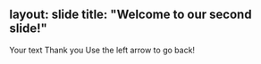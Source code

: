 layout: slide
title: "Welcome to our second slide!"
---
Your text
Thank you
Use the left arrow to go back!
